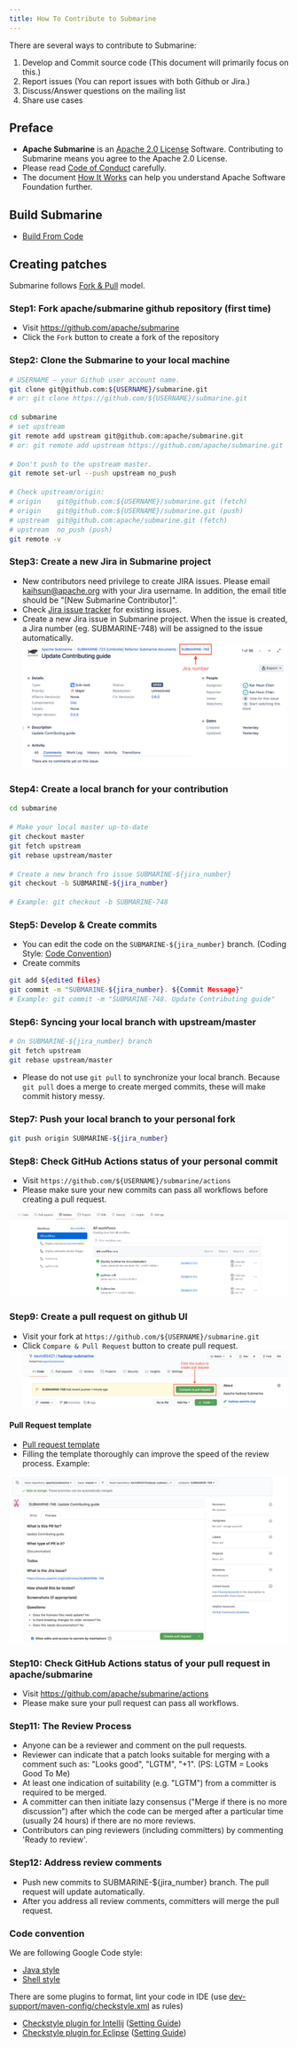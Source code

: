 ```yaml
---
title: How To Contribute to Submarine
---
```


<!--
Licensed under the Apache License, Version 2.0 (the "License");
you may not use this file except in compliance with the License.
You may obtain a copy of the License at

http://www.apache.org/licenses/LICENSE-2.0

Unless required by applicable law or agreed to in writing, software
distributed under the License is distributed on an "AS IS" BASIS,
WITHOUT WARRANTIES OR CONDITIONS OF ANY KIND, either express or implied.
See the License for the specific language governing permissions and
limitations under the License.
-->
There are several ways to contribute to Submarine:
1. Develop and Commit source code (This document will primarily focus on this.)
2. Report issues (You can report issues with both Github or Jira.)
3. Discuss/Answer questions on the mailing list
4. Share use cases

## Preface
* **Apache Submarine** is an [Apache 2.0 License](https://github.com/apache/submarine/blob/master/LICENSE) Software. Contributing to Submarine means you agree to the Apache 2.0 License. 
* Please read [Code of Conduct](http://www.apache.org/foundation/policies/conduct.html) carefully.
* The document [How It Works](http://www.apache.org/foundation/how-it-works.html) can help you understand Apache Software Foundation further.

## Build Submarine
* [Build From Code](https://github.com/apache/submarine/blob/master/website/docs/devDocs/BuildFromCode.md)

## Creating patches
Submarine follows [Fork & Pull](https://github.com/sevntu-checkstyle/sevntu.checkstyle/wiki/Development-workflow-with-Git:-Fork,-Branching,-Commits,-and-Pull-Request) model.

### Step1: Fork apache/submarine github repository (first time)
* Visit https://github.com/apache/submarine
* Click the `Fork` button to create a fork of the repository

### Step2: Clone the Submarine to your local machine 
```sh
# USERNAME – your Github user account name.
git clone git@github.com:${USERNAME}/submarine.git
# or: git clone https://github.com/${USERNAME}/submarine.git 
 
cd submarine
# set upstream 
git remote add upstream git@github.com:apache/submarine.git
# or: git remote add upstream https://github.com/apache/submarine.git

# Don't push to the upstream master.
git remote set-url --push upstream no_push

# Check upstream/origin:
# origin    git@github.com:${USERNAME}/submarine.git (fetch)
# origin    git@github.com:${USERNAME}/submarine.git (push)
# upstream  git@github.com:apache/submarine.git (fetch)
# upstream  no_push (push)
git remote -v
```

### Step3: Create a new Jira in Submarine project
* New contributors need privilege to create JIRA issues. Please email kaihsun@apache.org with your Jira username. In addition, the email title should be "[New Submarine Contributor]".
* Check [Jira issue tracker](https://issues.apache.org/jira/projects/SUBMARINE/issues/SUBMARINE-748?filter=allopenissues) for existing issues.
* Create a new Jira issue in Submarine project. When the issue is created, a Jira number (eg. SUBMARINE-748) will be assigned to the issue automatically. 
![jira_number_example](../assets/jira_number_example.png)


### Step4: Create a local branch for your contribution
```sh
cd submarine

# Make your local master up-to-date
git checkout master
git fetch upstream 
git rebase upstream/master

# Create a new branch fro issue SUBMARINE-${jira_number}
git checkout -b SUBMARINE-${jira_number}

# Example: git checkout -b SUBMARINE-748 
```

### Step5: Develop & Create commits
* You can edit the code on the `SUBMARINE-${jira_number}` branch. (Coding Style: [Code Convention](#code-convention))
* Create commits
```sh
git add ${edited files}
git commit -m "SUBMARINE-${jira_number}. ${Commit Message}"
# Example: git commit -m "SUBMARINE-748. Update Contributing guide" 
```

### Step6: Syncing your local branch with upstream/master 
```sh
# On SUBMARINE-${jira_number} branch
git fetch upstream
git rebase upstream/master
```

* Please do not use `git pull` to synchronize your local branch. Because `git pull` does a merge to create merged commits, these will make commit history messy.

### Step7: Push your local branch to your personal fork
```sh
git push origin SUBMARINE-${jira_number} 
```

### Step8: Check GitHub Actions status of your personal commit
* Visit `https://github.com/${USERNAME}/submarine/actions`
* Please make sure your new commits can pass all workflows before creating a pull request.

![check_ci_pass](../assets/check_ci_pass.png)

### Step9: Create a pull request on github UI
* Visit your fork at `https://github.com/${USERNAME}/submarine.git`
* Click `Compare & Pull Request` button to create pull request.
![compare_pull_request_button](../assets/compare_pull_request_button.png)

#### Pull Request template
* [Pull request template](https://github.com/apache/submarine/blob/bd7578cc28f8280f9170938d4469fcc965e24a89/.github/PULL_REQUEST_TEMPLATE)
* Filling the template thoroughly can improve the speed of the review process. Example: 

![pull_request_template_example](../assets/pull_request_template_example.png)

### Step10: Check GitHub Actions status of your pull request in apache/submarine
* Visit https://github.com/apache/submarine/actions
* Please make sure your pull request can pass all workflows. 

### Step11: The Review Process
* Anyone can be a reviewer and comment on the pull requests.
* Reviewer can indicate that a patch looks suitable for merging with a comment such as: "Looks good", "LGTM", "+1". (PS: LGTM = Looks Good To Me)
* At least one indication of suitability (e.g. "LGTM") from a committer is required to be merged. 
* A committer can then initiate lazy consensus ("Merge if there is no more discussion") after which the code can be merged after a particular time (usually 24 hours) if there are no more reviews.
* Contributors can ping reviewers (including committers) by commenting 'Ready to review'.

### Step12: Address review comments 
* Push new commits to SUBMARINE-${jira_number} branch. The pull request will update automatically.
* After you address all review comments, committers will merge the pull request.


### Code convention
We are following Google Code style:

* [Java style](https://google.github.io/styleguide/javaguide.html)
* [Shell style](https://google.github.io/styleguide/shell.xml)

There are some plugins to format, lint your code in IDE (use [dev-support/maven-config/checkstyle.xml](hhttps://github.com/apache/submarine/blob/master/dev-support/maven-config/checkstyle.xml) as rules)

* [Checkstyle plugin for Intellij](https://plugins.jetbrains.com/plugin/1065) ([Setting Guide](http://stackoverflow.com/questions/26955766/intellij-idea-checkstyle))
* [Checkstyle plugin for Eclipse](http://eclipse-cs.sourceforge.net/#!/) ([Setting Guide](http://eclipse-cs.sourceforge.net/#!/project-setup))
